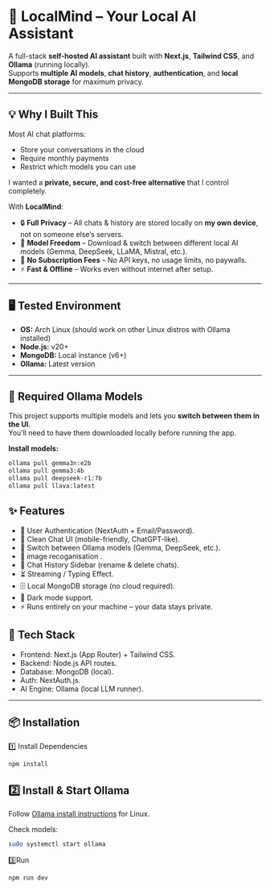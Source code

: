 # 🧠 LocalMind – Your Local AI Assistant

A full-stack **self-hosted AI assistant** built with **Next.js**, **Tailwind CSS**, and **Ollama** (running locally).  
Supports **multiple AI models**, **chat history**, **authentication**, and **local MongoDB storage** for maximum privacy.

---

## 💡 Why I Built This

Most AI chat platforms:

- Store your conversations in the cloud
- Require monthly payments
- Restrict which models you can use

I wanted a **private, secure, and cost-free alternative** that I control completely.

With **LocalMind**:

- 🔒 **Full Privacy** – All chats & history are stored locally on **my own device**, not on someone else’s servers.
- 🧠 **Model Freedom** – Download & switch between different local AI models (Gemma, DeepSeek, LLaMA, Mistral, etc.).
- 💸 **No Subscription Fees** – No API keys, no usage limits, no paywalls.
- ⚡ **Fast & Offline** – Works even without internet after setup.

---

## 🖥 Tested Environment

- **OS:** Arch Linux (should work on other Linux distros with Ollama installed)
- **Node.js:** v20+
- **MongoDB:** Local instance (v6+)
- **Ollama:** Latest version

---

## 🤖 Required Ollama Models

This project supports multiple models and lets you **switch between them in the UI**.  
You’ll need to have them downloaded locally before running the app.

**Install models:**

```bash
ollama pull gemma3n:e2b
ollama pull gemma3:4b
ollama pull deepseek-r1:7b
ollama pull llava:latest
```

## ✨ Features

- 🔐 User Authentication (NextAuth + Email/Password).
- 💬 Clean Chat UI (mobile-friendly, ChatGPT-like).
- 🔄 Switch between Ollama models (Gemma, DeepSeek, etc.).
- 💬 image recoganisation .
- 📜 Chat History Sidebar (rename & delete chats).
- ⏳ Streaming / Typing Effect.
- 🗄 Local MongoDB storage (no cloud required).
- 🌙 Dark mode support.
- ⚡ Runs entirely on your machine – your data stays private.

## 🚀 Tech Stack

- Frontend: Next.js (App Router) + Tailwind CSS.
- Backend: Node.js API routes.
- Database: MongoDB (local).
- Auth: NextAuth.js.
- AI Engine: Ollama (local LLM runner).

---

## 📦 Installation

1️⃣ Install Dependencies

```bash
npm install
```

## 2️⃣ Install & Start Ollama

Follow [Ollama install instructions](https://ollama.com/download) for Linux.

Check models:

```bash
sudo systemctl start ollama
```

3️⃣Run

```bash
npm run dev
```
